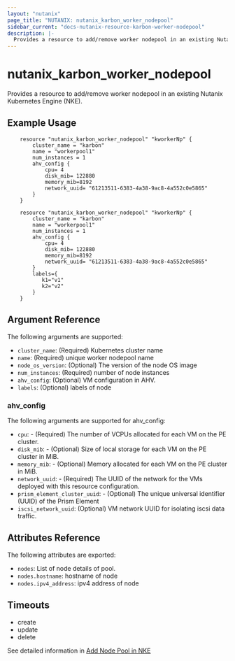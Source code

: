 ```yaml
---
layout: "nutanix"
page_title: "NUTANIX: nutanix_karbon_worker_nodepool"
sidebar_current: "docs-nutanix-resource-karbon-worker-nodepool"
description: |-
  Provides a resource to add/remove worker nodepool in an existing Nutanix Kubernetes Engine (NKE).
---
```


# nutanix_karbon_worker_nodepool

Provides a resource to add/remove worker nodepool in an existing Nutanix Kubernetes Engine (NKE).

## Example Usage

```hcl
    resource "nutanix_karbon_worker_nodepool" "kworkerNp" {
        cluster_name = "karbon"
        name = "workerpool1"
        num_instances = 1
        ahv_config {
            cpu= 4
            disk_mib= 122880
            memory_mib=8192
            network_uuid= "61213511-6383-4a38-9ac8-4a552c0e5865"
        }
    }
```

```hcl
    resource "nutanix_karbon_worker_nodepool" "kworkerNp" {
        cluster_name = "karbon"
        name = "workerpool1"
        num_instances = 1
        ahv_config {
            cpu= 4
            disk_mib= 122880
            memory_mib=8192
            network_uuid= "61213511-6383-4a38-9ac8-4a552c0e5865"
        }
        labels={
           k1="v1"
           k2="v2"
	    }
    }
```


## Argument Reference

The following arguments are supported:

* `cluster_name`: (Required) Kubernetes cluster name
* `name`: (Required) unique worker nodepool name
* `node_os_version`: (Optional) The version of the node OS image
* `num_instances`: (Required) number of node instances
* `ahv_config`: (Optional)  VM configuration in AHV.
* `labels`: (Optional) labels of node

### ahv_config
The following arguments are supported for ahv_config:

* `cpu`: - (Required) The number of VCPUs allocated for each VM on the PE cluster.
* `disk_mib`: - (Optional) Size of local storage for each VM on the PE cluster in MiB.
* `memory_mib`: - (Optional) Memory allocated for each VM on the PE cluster in MiB.
* `network_uuid`: - (Required) The UUID of the network for the VMs deployed with this resource configuration.
* `prism_element_cluster_uuid`: - (Optional) The unique universal identifier (UUID) of the Prism Element
* `iscsi_network_uuid`: (Optional) VM network UUID for isolating iscsi data traffic.


## Attributes Reference

The following attributes are exported:

* `nodes`: List of node details of pool.
* `nodes.hostname`: hostname of node
* `nodes.ipv4_address`: ipv4 address of node

## Timeouts

* create
* update
* delete


See detailed information in [Add Node Pool in NKE](https://www.nutanix.dev/api_references/nke/#/5e68a51e9d3fa-add-a-node-pool-to-a-k8s-cluster)
